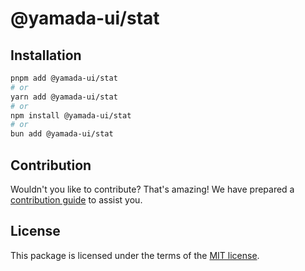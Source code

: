 # @yamada-ui/stat

## Installation

```sh
pnpm add @yamada-ui/stat
# or
yarn add @yamada-ui/stat
# or
npm install @yamada-ui/stat
# or
bun add @yamada-ui/stat
```

## Contribution

Wouldn't you like to contribute? That's amazing! We have prepared a [contribution guide](https://github.com/yamada-ui/yamada-ui/blob/main/CONTRIBUTING.md) to assist you.

## License

This package is licensed under the terms of the
[MIT license](https://github.com/yamada-ui/yamada-ui/blob/main/LICENSE).
